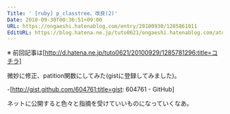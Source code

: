 ```yaml
---
Title: ' [ruby] p_classtree、改良(2)'
Date: 2010-09-30T00:36:51+09:00
URL: https://ongaeshi.hatenablog.com/entry/20100930/1285861011
EditURL: https://blog.hatena.ne.jp/tuto0621/ongaeshi.hatenablog.com/atom/entry/6435922169449192918
---
```


※ 前回記事は[http://d.hatena.ne.jp/tuto0621/20100929/1285781296:title=コチラ]

微妙に修正、patition関数にしてみた(gistに登録してみました)。

-[http://gist.github.com/604761:title=gist: 604761 - GitHub]

ネットに公開すると色々と指摘を受けていいものになっていくなあ。
